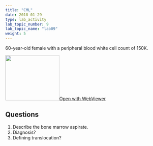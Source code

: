 ```yaml
---
title: "CML"
date: 2018-01-29
type: lab_activity
lab_topic_number: 9
lab_topic_name: "lab09"
weight: 5
---
```

<div class="entrybody">
<p>60-year-old female with a peripheral blood white cell count of 150K.<br clear="all"></p>

<div class="thumbnail"><a href="http://virtualslides.cumc.columbia.edu/Heme%20Path%2005.svs/view.apml?" target="_blank"><img alt="" src="/assets/images/slide_hemepath5.jpg" width="170" height="142" class="mt-image-left"></a><a href="http://virtualslides.cumc.columbia.edu/Heme%20Path%2005.svs/view.apml?" target="_blank">Open with WebViewer</a></div>

<h2>Questions</h2>


<ol>
<li> Describe the bone marrow aspirate.</li>
<li> Diagnosis?</li>
<li> Defining translocation?</li>
</ol>


						
</div>
